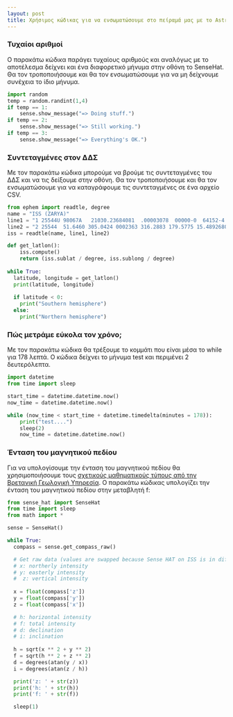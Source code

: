 ```yaml
---
layout: post
title: Χρήσιμος κώδικας για να ενσωματώσουμε στο πείραμά μας με το Astro Pi - Ομάδες Makerlab
---
```


### Τυχαίοι αριθμοί
Ο παρακάτω κώδικα παράγει τυχαίους αριθμούς και αναλόγως με το αποτέλεσμα δείχνει και ένα διαφορετικό μήνυμα στην οθόνη το SenseHat. Θα τον τροποποιήσουμε και θα τον ενσωματώσουμε για να μη δείχνουμε συνέχεια το ίδιο μήνυμα.
```python
import random
temp = random.randint(1,4)
if temp == 1:
    sense.show_message("=> Doing stuff.")
if temp == 2:
    sense.show_message("=> Still working.")
if temp == 3:
    sense.show_message("=> Everything's OK.")
```

### Συντεταγμένες στον ΔΔΣ
Με τον παρακάτω κώδικα μπορούμε να βρούμε τις συντεταγμένες του ΔΔΣ και να τις δείξουμε στην οθόνη. Θα τον τροποποιήσουμε και θα τον ενσωματώσουμε για να καταγράφουμε τις συντεταγμένες σε ένα αρχείο CSV.
```python
from ephem import readtle, degree
name = "ISS (ZARYA)"
line1 = "1 25544U 98067A   21030.23684081  .00003078  00000-0  64152-4 0  9998"
line2 = "2 25544  51.6460 305.0424 0002363 316.2883 179.5775 15.48926800267219"
iss = readtle(name, line1, line2)

def get_latlon():
    iss.compute()
    return (iss.sublat / degree, iss.sublong / degree)
    
while True:
  latitude, longitude = get_latlon()
  print(latitude, longitude)
  
  if latitude < 0:
    print("Southern hemisphere")
  else:
    print("Northern hemisphere")
```

### Πώς μετράμε εύκολα τον χρόνο;
Με τον παρακάτω κώδικα θα τρέξουμε το κομμάτι που είναι μέσα το while για 178 λεπτά. Ο κώδικα δείχνει το μήνυμα test και περιμένει 2 δευτερόλεπτα.
```python
import datetime
from time import sleep

start_time = datetime.datetime.now()
now_time = datetime.datetime.now()

while (now_time < start_time + datetime.timedelta(minutes = 178)):
    print("test....")
    sleep(2)
    now_time = datetime.datetime.now()
```

### Ένταση του μαγνητικού πεδίου
Για να υπολογίσουμε την ένταση του μαγνητικού πεδίου θα χρησιμοποιήσουμε τους [σχετικούς μαθηματικούς τύπους από την Βρετανική Γεωλογική Υπηρεσία](https://geomag.bgs.ac.uk/education/earthmag.html). Ο παρακάτω κώδικας υπολογίζει την ένταση του μαγνητικού πεδίου στην μεταβλητή f:
```python
from sense_hat import SenseHat
from time import sleep
from math import *

sense = SenseHat()

while True:
  compass = sense.get_compass_raw()

  # Get raw data (values are swapped because Sense HAT on ISS is in different position)
  # x: northerly intensity
  # y: easterly intensity
  #  z: vertical intensity
  
  x = float(compass['z'])
  y = float(compass['y'])
  z = float(compass['x'])

  # h: horizontal intensity
  # f: total intensity
  # d: declination
  # i: inclination
  
  h = sqrt(x ** 2 + y ** 2)
  f = sqrt(h ** 2 + z ** 2)
  d = degrees(atan(y / x))
  i = degrees(atan(z / h))

  print('z: ' + str(z))
  print('h: ' + str(h))
  print('f: ' + str(f))

  sleep(1)
```

